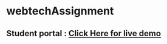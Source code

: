 # webtechAssignment

Student portal : [Click Here for live demo](https://ctis014sp.vercel.app/)
-----------------
